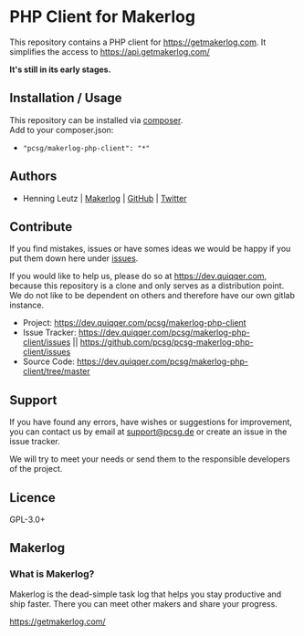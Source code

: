 PHP Client for Makerlog
======

This repository contains a PHP client for https://getmakerlog.com. 
It simplifies the access to https://api.getmakerlog.com/

**It's still in its early stages.**


Installation / Usage
------

This repository can be installed via [composer](https://getcomposer.org/).  
Add to your composer.json:

- `"pcsg/makerlog-php-client": "*"`

Authors
------

- Henning Leutz | [Makerlog](https://getmakerlog.com/@dehenne) 
                | [GitHub](https://github.com/dehenne/) 
                | [Twitter](https://twitter.com/de_henne)


Contribute
------

If you find mistakes, issues or have somes ideas we would be happy 
if you put them down here under [issues](https://github.com/pcsg/pcsg-makerlog-php-client/issues).
  
If you would like to help us, please do so at https://dev.quiqqer.com, because this repository is a 
clone and only serves as a distribution point. 
We do not like to be dependent on others and therefore have our own gitlab instance.

- Project: https://dev.quiqqer.com/pcsg/makerlog-php-client
- Issue Tracker: https://dev.quiqqer.com/pcsg/makerlog-php-client/issues || https://github.com/pcsg/pcsg-makerlog-php-client/issues
- Source Code: https://dev.quiqqer.com/pcsg/makerlog-php-client/tree/master


Support
------

If you have found any errors, have wishes or suggestions for improvement, 
you can contact us by email at support@pcsg.de or create an issue in the issue tracker.

We will try to meet your needs or send them to the responsible developers of the project.


Licence
------

GPL-3.0+



Makerlog
------

### What is Makerlog?

Makerlog is the dead-simple task log that helps you stay productive and ship faster.
There you can meet other makers and share your progress.

https://getmakerlog.com/
